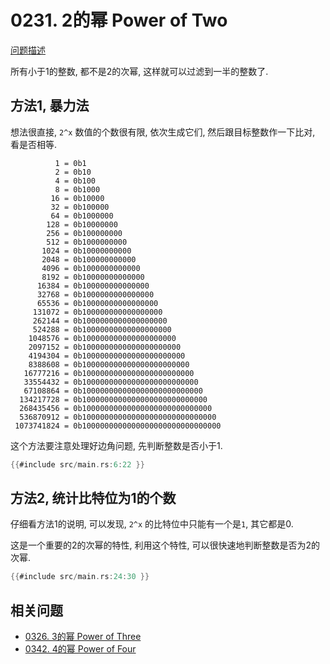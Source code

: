 # 0231. 2的幂 Power of Two

[问题描述](../problems/0231.power-of-two/content.html)

所有小于1的整数, 都不是2的次幂, 这样就可以过滤到一半的整数了.

## 方法1, 暴力法

想法很直接, `2^x` 数值的个数很有限, 依次生成它们, 然后跟目标整数作一下比对, 看是否相等.

```text
          1 = 0b1
          2 = 0b10
          4 = 0b100
          8 = 0b1000
         16 = 0b10000
         32 = 0b100000
         64 = 0b1000000
        128 = 0b10000000
        256 = 0b100000000
        512 = 0b1000000000
       1024 = 0b10000000000
       2048 = 0b100000000000
       4096 = 0b1000000000000
       8192 = 0b10000000000000
      16384 = 0b100000000000000
      32768 = 0b1000000000000000
      65536 = 0b10000000000000000
     131072 = 0b100000000000000000
     262144 = 0b1000000000000000000
     524288 = 0b10000000000000000000
    1048576 = 0b100000000000000000000
    2097152 = 0b1000000000000000000000
    4194304 = 0b10000000000000000000000
    8388608 = 0b100000000000000000000000
   16777216 = 0b1000000000000000000000000
   33554432 = 0b10000000000000000000000000
   67108864 = 0b100000000000000000000000000
  134217728 = 0b1000000000000000000000000000
  268435456 = 0b10000000000000000000000000000
  536870912 = 0b100000000000000000000000000000
 1073741824 = 0b1000000000000000000000000000000
```

这个方法要注意处理好边角问题, 先判断整数是否小于1.

```rust
{{#include src/main.rs:6:22 }}
```

## 方法2, 统计比特位为1的个数

仔细看方法1的说明, 可以发现, `2^x` 的比特位中只能有一个是`1`, 其它都是0.

这是一个重要的2的次幂的特性, 利用这个特性, 可以很快速地判断整数是否为2的次幂.

```rust
{{#include src/main.rs:24:30 }}
```

## 相关问题

- [0326. 3的幂 Power of Three](../0326.power-of-three/index.md)
- [0342. 4的幂 Power of Four](../0342.power-of-four/index.md)